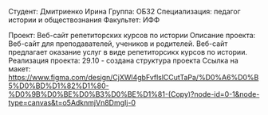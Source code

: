Студент: Дмитриенко Ирина
Группа: ОБ32
Специализация: педагог истории и обществознания
Факультет: ИФФ

Проект: Веб-сайт репетиторских курсов по истории
Описание проекта: 
Веб-сайт для преподавателей, учеников и родителей. Веб-сайт предлагает оказание услуг в виде репетиторсикх курсов по истории.
Реализация проекта: 
29.10 - создана структура проекта
Ссылка на макет: https://www.figma.com/design/CjXWl4gbFvflslCCutTaPa/%D0%A6%D0%B5%D0%BD%D1%82%D1%80-%D0%9B%D0%BE%D0%B3%D0%BE%D1%81-(Copy)?node-id=0-1&node-type=canvas&t=o5AdknmjVn8DmgIj-0
